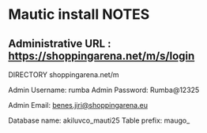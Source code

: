 # Mautic install NOTES


Administrative URL : https://shoppingarena.net/m/s/login
-----------------------------
DIRECTORY shoppingarena.net/m

Admin Username: rumba
Admin Password: Rumba@12325

Admin Email: benes.jiri@shoppingarena.eu

Database name: akiluvco_mauti25
Table prefix: maugo_

